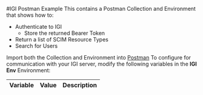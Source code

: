 #IGI Postman Example
This contains a Postman Collection and Environment that shows how to:
* Authenticate to IGI
  * Store the returned Bearer Token
* Return a list of SCIM Resource Types
* Search for Users

Import both the Collection and Environment into [Postman](https://www.getpostman.com/)
To configure for communication with your IGI server, modify the following variables in the **IGI Env** Environment:

Variable | Value | Description
---------|-------|-------------
